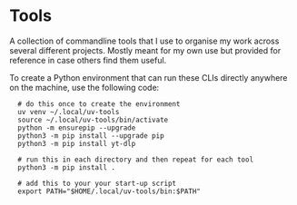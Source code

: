 # Tools

A collection of commandline tools that I use to organise my work across several 
different projects. Mostly meant for my own use but provided for reference in 
case others find them useful.

To create a Python environment that can run these CLIs directly anywhere on the
machine, use the following code:

```
  # do this once to create the environment
  uv venv ~/.local/uv-tools
  source ~/.local/uv-tools/bin/activate
  python -m ensurepip --upgrade
  python3 -m pip install --upgrade pip
  python3 -m pip install yt-dlp

  # run this in each directory and then repeat for each tool
  python3 -m pip install .

  # add this to your your start-up script
  export PATH="$HOME/.local/uv-tools/bin:$PATH"
```